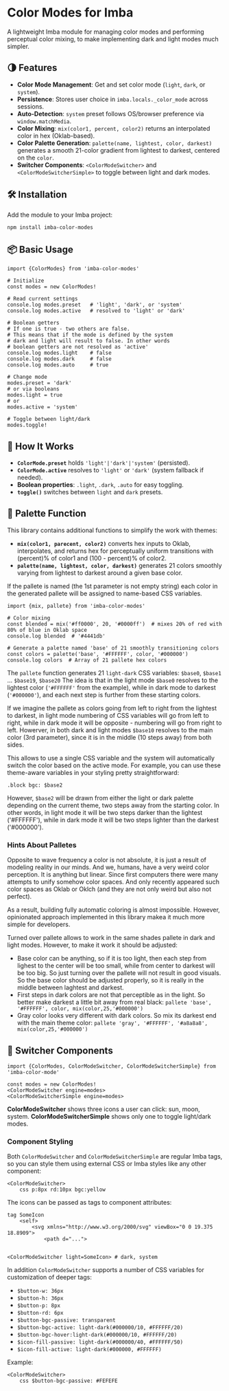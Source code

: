 
# Color Modes for Imba

A lightweight Imba module for managing color modes and performing perceptual color mixing, to make implementing dark and light modes much simpler.

## 🌗 Features

* **Color Mode Management**: Get and set color mode (`light`, `dark`, or `system`).
* **Persistence**: Stores user choice in `imba.locals._color_mode` across sessions.
* **Auto-Detection**: `system` preset follows OS/browser preference via `window.matchMedia`.
* **Color Mixing**: `mix(color1, percent, color2)` returns an interpolated color in hex (Oklab-based).
* **Color Palette Generation**: `palette(name, lightest, color, darkest)` generates a smooth 21-color gradient from lightest to darkest, centered on the `color`.
* **Switcher Components**: `<ColorModeSwitcher>` and `<ColorModeSwitcherSimple>` to toggle between light and dark modes.

## 🛠 Installation

Add the module to your Imba project:

```bash
npm install imba-color-modes
```

## 📦 Basic Usage

```imba
import {ColorModes} from 'imba-color-modes'

# Initialize
const modes = new ColorModes!

# Read current settings
console.log modes.preset   # 'light', 'dark', or 'system'
console.log modes.active   # resolved to 'light' or 'dark'

# Boolean getters
# If one is true - two others are false.
# This means that if the mode is defined by the system 
# dark and light will result to false. In other words
# boolean getters are not resolved as 'active'
console.log modes.light    # false
console.log modes.dark     # false
console.log modes.auto     # true

# Change mode
modes.preset = 'dark'
# or via booleans
modes.light = true
# or
modes.active = 'system'

# Toggle between light/dark
modes.toggle!
```

## 🧠 How It Works

* **`ColorMode.preset`** holds `'light'|'dark'|'system'` (persisted).
* **`ColorMode.active`** resolves to `'light'` or `'dark'` (system fallback if needed).
* **Boolean properties**: `.light`, `.dark`, `.auto` for easy toggling.
* **`toggle()`** switches between `light` and `dark` presets.

## 🎨 Palette Function

This library contains additional functions to simplify the work with themes:
* **`mix(color1, parecent, color2)`** converts hex inputs to Oklab, interpolates, and returns hex for perceptually uniform transitions with (percent)% of color1 and (100 - percent)% of color2.
* **`palette(name, lightest, color, darkest)`** generates 21 colors smoothly varying from lightest to darkest around a given base color.

If the pallete is named (the 1st parameter is not empty string) each color in the generated pallete will be assigned to name-based CSS variables. 

```imba
import {mix, pallete} from 'imba-color-modes'

# Color mixing
const blended = mix('#ff0000', 20, '#0000ff')  # mixes 20% of red with 80% of blue in Oklab space
console.log blended  # '#4441db'

# Generate a palette named 'base' of 21 smoothly transitioning colors
const colors = palette('base', '#FFFFFF', color, '#000000')
console.log colors  # Array of 21 pallete hex colors
```

The `pallete` function generates 21 `light-dark` CSS variables: `$base0`, `$base1` ...  `$base19`, `$base20`
The idea is that in the light mode `$base0` resolves to the lightest color (`'#FFFFFF'` from the example), while in dark mode to darkest (`'#000000'`), and each next step is further from these starting colors. 

If we imagine the pallete as colors going from left to right from the lightest to darkest, in light mode numbering of CSS variables will go from left to right, while in dark mode it will be opposite - numbering will go from right to left. Howerver, in both dark and light modes `$base10` resolves to the main color (3rd parameter), since it is in the middle (10 steps away) from both sides.

This allows to use a single CSS variable and the system will automatically switch the color based on the active mode. For example, you can use these theme-aware variables in your styling pretty straightforward:

```imba
.block bgc: $base2
```

However, `$base2` will be drawn from either the light or dark palette depending on the current theme, two steps away from the starting color. In other words, in light mode it will be two steps darker than the lightest ('#FFFFFF'), while in dark mode it will be two steps lighter than the darkest ('#000000').

### Hints About Palletes

Opposite to wave frequency a color is not absolute, it is just a result of modeling reality in our minds. And we, humans, have a very weird color perception. It is anything but linear. Since first computers there were many attempts to unify somehow color spaces. And only recently appeared such color spaces as Oklab or Oklch (and they are not only weird but also not perfect).

As a result, building fully automatic coloring is almost impossible. However, opinionated approach implemented in this library makea it much more simple for developers.

Turned over pallete allows to work in the same shades pallete in dark and light modes. However, to make it work it should be adjusted: 
* Base color can be anything, so if it is too light, then each step from lighest to the center will be too small, while from center to darkest will be too big. So just turning over the pallete will not result in good visuals. So the base color should be adjusted properly, so it is really in the middle between laghtest and darkest.
* First steps in dark colors are not that perceptible as in the light. So better make darkest a little bit away from real black: `pallete 'base', '#FFFFFF', color, mix(color,25,'#000000')`
* Gray color looks very different with dark colors. So mix its darkest end with the main theme color: `pallete 'gray', '#FFFFFF', '#a8a8a8', mix(color,25,'#000000')`


## 🔄 Switcher Components

```imba
import {ColorModes, ColorModeSwitcher, ColorModeSwitcherSimple} from 'imba-color-mode'

const modes = new ColorModes!
<ColorModeSwitcher engine=modes>
<ColorModeSwitcherSimple engine=modes>
```
**ColorModeSwitcher** shows three icons a user can click: sun, moon, system. 
**ColorModeSwitcherSimple** shows only one to toggle light/dark modes.

### Component Styling

Both `ColorModeSwitcher` and `ColorModeSwitcherSimple` are regular Imba tags, so you can style them using external CSS or Imba styles like any other component:

```imba
<ColorModeSwitcher>
    css p:8px rd:10px bgc:yellow
```
The icons can be passed as tags to component attributes:

```imba
tag SomeIcon
	<self>
		<svg xmlns="http://www.w3.org/2000/svg" viewBox="0 0 19.375 18.8909">
			<path d="...">


<ColorModeSwitcher light=SomeIcon> # dark, system
```

In addition `ColorModeSwitcher` supports a number of CSS variables for customization of deeper tags:

* `$button-w: 36px`
* `$button-h: 36px`
* `$button-p: 8px`
* `$button-rd: 6px`
* `$button-bgc-passive: transparent`
* `$button-bgc-active: light-dark(#000000/10, #FFFFFF/20)`
* `$button-bgc-hover:light-dark(#000000/10, #FFFFFF/20)`
* `$icon-fill-passive: light-dark(#000000/40, #FFFFFF/50)`
* `$icon-fill-active: light-dark(#000000, #FFFFFF)`

Example:

```imba
<ColorModeSwitcher>
    css $button-bgc-passive: #FEFEFE
```
